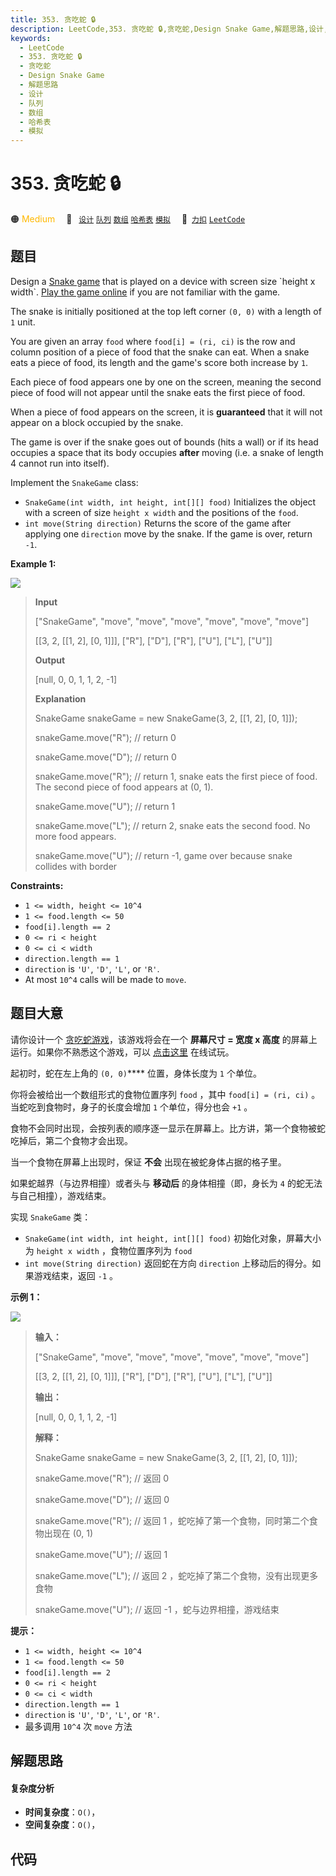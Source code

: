 ```yaml
---
title: 353. 贪吃蛇 🔒
description: LeetCode,353. 贪吃蛇 🔒,贪吃蛇,Design Snake Game,解题思路,设计,队列,数组,哈希表,模拟
keywords:
  - LeetCode
  - 353. 贪吃蛇 🔒
  - 贪吃蛇
  - Design Snake Game
  - 解题思路
  - 设计
  - 队列
  - 数组
  - 哈希表
  - 模拟
---
```


# 353. 贪吃蛇 🔒

🟠 <font color=#ffb800>Medium</font>&emsp; 🔖&ensp; [`设计`](/tag/design.md) [`队列`](/tag/queue.md) [`数组`](/tag/array.md) [`哈希表`](/tag/hash-table.md) [`模拟`](/tag/simulation.md)&emsp; 🔗&ensp;[`力扣`](https://leetcode.cn/problems/design-snake-game) [`LeetCode`](https://leetcode.com/problems/design-snake-game)

## 题目

Design a [Snake game](https://en.wikipedia.org/wiki/Snake_\(video_game\)) that
is played on a device with screen size `height x width`. [Play the game
online](http://patorjk.com/games/snake/) if you are not familiar with the
game.

The snake is initially positioned at the top left corner `(0, 0)` with a
length of `1` unit.

You are given an array `food` where `food[i] = (ri, ci)` is the row and column
position of a piece of food that the snake can eat. When a snake eats a piece
of food, its length and the game's score both increase by `1`.

Each piece of food appears one by one on the screen, meaning the second piece
of food will not appear until the snake eats the first piece of food.

When a piece of food appears on the screen, it is **guaranteed** that it will
not appear on a block occupied by the snake.

The game is over if the snake goes out of bounds (hits a wall) or if its head
occupies a space that its body occupies **after** moving (i.e. a snake of
length 4 cannot run into itself).

Implement the `SnakeGame` class:

  * `SnakeGame(int width, int height, int[][] food)` Initializes the object with a screen of size `height x width` and the positions of the `food`.
  * `int move(String direction)` Returns the score of the game after applying one `direction` move by the snake. If the game is over, return `-1`.



**Example 1:**

![](https://fastly.jsdelivr.net/gh/doocs/leetcode@main/solution/0300-0399/0353.Design%20Snake%20Game/images/snake.jpg)

> 
> 
> 
> 
> 
> **Input**
> 
> ["SnakeGame", "move", "move", "move", "move", "move", "move"]
> 
> [[3, 2, [[1, 2], [0, 1]]], ["R"], ["D"], ["R"], ["U"], ["L"], ["U"]]
> 
> **Output**
> 
> [null, 0, 0, 1, 1, 2, -1]
> 
> 
> 
> **Explanation**
> 
> SnakeGame snakeGame = new SnakeGame(3, 2, [[1, 2], [0, 1]]);
> 
> snakeGame.move("R"); // return 0
> 
> snakeGame.move("D"); // return 0
> 
> snakeGame.move("R"); // return 1, snake eats the first piece of food. The second piece of food appears at (0, 1).
> 
> snakeGame.move("U"); // return 1
> 
> snakeGame.move("L"); // return 2, snake eats the second food. No more food appears.
> 
> snakeGame.move("U"); // return -1, game over because snake collides with border
> 
> 

**Constraints:**

  * `1 <= width, height <= 10^4`
  * `1 <= food.length <= 50`
  * `food[i].length == 2`
  * `0 <= ri < height`
  * `0 <= ci < width`
  * `direction.length == 1`
  * `direction` is `'U'`, `'D'`, `'L'`, or `'R'`.
  * At most `10^4` calls will be made to `move`.


## 题目大意

请你设计一个
[贪吃蛇游戏](https://baike.baidu.com/item/%E8%B4%AA%E5%90%83%E8%9B%87/9510203?fr=aladdin)，该游戏将会在一个
**屏幕尺寸 = 宽度 x 高度** 的屏幕上运行。如果你不熟悉这个游戏，可以
[点击这里](http://patorjk.com/games/snake/) 在线试玩。

起初时，蛇在左上角的 `(0, 0)`**** 位置，身体长度为 `1` 个单位。

你将会被给出一个数组形式的食物位置序列 `food` ，其中 `food[i] = (ri, ci)` 。当蛇吃到食物时，身子的长度会增加 `1`
个单位，得分也会 `+1` 。

食物不会同时出现，会按列表的顺序逐一显示在屏幕上。比方讲，第一个食物被蛇吃掉后，第二个食物才会出现。

当一个食物在屏幕上出现时，保证 **不会** 出现在被蛇身体占据的格子里。

如果蛇越界（与边界相撞）或者头与 **移动后** 的身体相撞（即，身长为 `4` 的蛇无法与自己相撞），游戏结束。

实现 `SnakeGame` 类：

  * `SnakeGame(int width, int height, int[][] food)` 初始化对象，屏幕大小为 `height x width` ，食物位置序列为 `food`
  * `int move(String direction)` 返回蛇在方向 `direction` 上移动后的得分。如果游戏结束，返回 `-1` 。

**示例 1：**

![](https://fastly.jsdelivr.net/gh/doocs/leetcode@main/solution/0300-0399/0353.Design%20Snake%20Game/images/snake.jpg)

> 
> 
> 
> 
> 
> **输入：**
> 
> ["SnakeGame", "move", "move", "move", "move", "move", "move"]
> 
> [[3, 2, [[1, 2], [0, 1]]], ["R"], ["D"], ["R"], ["U"], ["L"], ["U"]]
> 
> **输出：**
> 
> [null, 0, 0, 1, 1, 2, -1]
> 
> 
> 
> **解释：**
> 
> SnakeGame snakeGame = new SnakeGame(3, 2, [[1, 2], [0, 1]]);
> 
> snakeGame.move("R"); // 返回 0
> 
> snakeGame.move("D"); // 返回 0
> 
> snakeGame.move("R"); // 返回 1 ，蛇吃掉了第一个食物，同时第二个食物出现在 (0, 1)
> 
> snakeGame.move("U"); // 返回 1
> 
> snakeGame.move("L"); // 返回 2 ，蛇吃掉了第二个食物，没有出现更多食物
> 
> snakeGame.move("U"); // 返回 -1 ，蛇与边界相撞，游戏结束
> 
> 
> 
> 

**提示：**

  * `1 <= width, height <= 10^4`
  * `1 <= food.length <= 50`
  * `food[i].length == 2`
  * `0 <= ri < height`
  * `0 <= ci < width`
  * `direction.length == 1`
  * `direction` is `'U'`, `'D'`, `'L'`, or `'R'`.
  * 最多调用 `10^4` 次 `move` 方法


## 解题思路

#### 复杂度分析

- **时间复杂度**：`O()`，
- **空间复杂度**：`O()`，

## 代码

```javascript

```